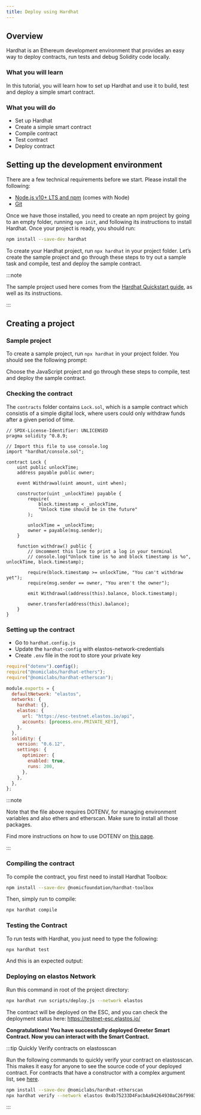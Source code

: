 ```yaml
---
title: Deploy using Hardhat
---
```


## Overview

Hardhat is an Ethereum development environment that provides an easy way to deploy contracts, run tests and debug Solidity code locally.

### What you will learn

In this tutorial, you will learn how to set up Hardhat and use it to build, test and deploy a simple smart contract.

### What you will do

- Set up Hardhat
- Create a simple smart contract
- Compile contract
- Test contract
- Deploy contract

## Setting up the development environment

There are a few technical requirements before we start. Please install the following:

- [Node.js v10+ LTS and npm](https://nodejs.org/en/) (comes with Node)
- [Git](https://git-scm.com/)

Once we have those installed, you need to create an npm project by going to an empty folder, running `npm init`, and following its instructions to install Hardhat. Once your project is ready, you should run:

```bash
npm install --save-dev hardhat
```

To create your Hardhat project, run `npx hardhat` in your project folder.
Let’s create the sample project and go through these steps to try out a sample task and compile, test and deploy the sample contract.

:::note

The sample project used here comes from the [<ins>Hardhat Quickstart guide</ins>](https://hardhat.org/getting-started/#quick-start), as well as its instructions.

:::

## Creating a project

### Sample project

To create a sample project, run `npx hardhat` in your project folder. You should see the following prompt:

<!-- ![img](/img/hardhat/quickstart.png) -->

Choose the JavaScript project and go through these steps to compile, test and deploy the sample contract.

### Checking the contract

The `contracts` folder contains `Lock.sol`, which is a sample contract which consistis of a simple digital lock, where users could only withdraw funds after a given period of time.

```solidity
// SPDX-License-Identifier: UNLICENSED
pragma solidity ^0.8.9;

// Import this file to use console.log
import "hardhat/console.sol";

contract Lock {
    uint public unlockTime;
    address payable public owner;

    event Withdrawal(uint amount, uint when);

    constructor(uint _unlockTime) payable {
        require(
            block.timestamp < _unlockTime,
            "Unlock time should be in the future"
        );

        unlockTime = _unlockTime;
        owner = payable(msg.sender);
    }

    function withdraw() public {
        // Uncomment this line to print a log in your terminal
        // console.log("Unlock time is %o and block timestamp is %o", unlockTime, block.timestamp);

        require(block.timestamp >= unlockTime, "You can't withdraw yet");
        require(msg.sender == owner, "You aren't the owner");

        emit Withdrawal(address(this).balance, block.timestamp);

        owner.transfer(address(this).balance);
    }
}
```

### Setting up the contract

- Go to `hardhat.config.js`
- Update the `hardhat-config` with elastos-network-credentials
- Create `.env` file in the root to store your private key

```js
require("dotenv").config();
require("@nomiclabs/hardhat-ethers");
require("@nomiclabs/hardhat-etherscan");

module.exports = {
  defaultNetwork: "elastos",
  networks: {
    hardhat: {},
    elastos: {
      url: "https://esc-testnet.elastos.io/api",
      accounts: [process.env.PRIVATE_KEY],
    },
  },
  solidity: {
    version: "0.6.12",
    settings: {
      optimizer: {
        enabled: true,
        runs: 200,
      },
    },
  },
};
```

:::note

Note that the file above requires DOTENV, for managing environment variables and also ethers and etherscan. Make sure to install all those packages.

Find more instructions on how to use DOTENV on [<ins>this page</ins>](https://www.npmjs.com/package/dotenv).

:::

### Compiling the contract

To compile the contract, you first need to install Hardhat Toolbox:

```bash
npm install --save-dev @nomicfoundation/hardhat-toolbox
```

Then, simply run to compile:

```bash
npx hardhat compile
```

### Testing the Contract

To run tests with Hardhat, you just need to type the following:

```bash
npx hardhat test
```

And this is an expected output:

<!-- ![img](/img/hardhat/test.png) -->

### Deploying on elastos Network

Run this command in root of the project directory:

```bash
npx hardhat run scripts/deploy.js --network elastos
```

The contract will be deployed on the ESC, and you can check the deployment status here: https://testnet-esc.elastos.io/

**Congratulations! You have successfully deployed Greeter Smart Contract. Now you can interact with the Smart Contract.**

:::tip Quickly Verify contracts on elastosscan

Run the following commands to quickly verify your contract on elastosscan. This makes it easy for anyone to see the source code of your deployed contract. For contracts that have a constructor with a complex argument list, see [here](https://hardhat.org/plugins/nomiclabs-hardhat-etherscan.html).

```bash
npm install --save-dev @nomiclabs/hardhat-etherscan
npx hardhat verify --network elastos 0x4b75233D4FacbAa94264930aC26f9983e50C11AF
```

:::

